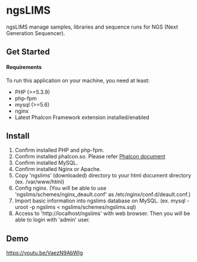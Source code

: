 ngsLIMS
================

ngsLIMS manage samples, libraries and sequence runs for NGS (Next Generation Sequencer).

Get Started
-----------

#### Requirements

To run this application on your machine, you need at least:

* PHP (>=5.3.9)
* php-fpm
* mysql (>=5.6)
* nginx
* Latest Phalcon Framework extension installed/enabled

Install
-----------

1. Confirm installed PHP and php-fpm.
1. Confirm installed phalcon.so. Please refer [Phalcon document](https://docs.phalconphp.com/en/3.2/installation)
1. Confirm installed MySQL.
1. Confirm installed Nginx or Apache.
1. Copy 'ngslims' (downloaded) directory to your html document directory (ex. /var/www/html)
1. Config nginx. (You will be able to use 'ngslims/schemes/nginx_deault.conf' as /etc/nginx/conf.d/deault.conf.)
1. Import basic information into ngslims database on MySQL. (ex. mysql -uroot -p ngslims < ngslims/schemes/ngslims.sql) 
1. Access to 'http://localhost/ngslims' with web browser. Then you will be able to login with 'admin' user.

Demo
-----------
https://youtu.be/VaezN9AbWIg
